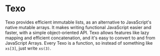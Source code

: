 Texo
====

Texo provides efficient immutable lists, as an alternative to JavaScript's native mutable arrays. It makes writing functional JavaScript easier and faster, with a simple object-oriented API. Texo allows features like lazy mapping and efficient concatenation, and it's easy to convert to and from JavaScript Arrays. Every Texo is a function, so instead of something like `xs[3]`, just write `xs(3)`.